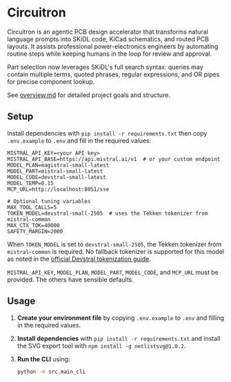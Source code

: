 # Circuitron

Circuitron is an agentic PCB design accelerator that transforms natural language prompts into SKiDL code, KiCad schematics, and routed PCB layouts. It assists professional power-electronics engineers by automating routine steps while keeping humans in the loop for review and approval.

Part selection now leverages SKiDL's full search syntax: queries may contain multiple terms, quoted phrases, regular expressions, and OR pipes for precise component lookup.


See [overview.md](overview.md) for detailed project goals and structure.

## Setup

Install dependencies with `pip install -r requirements.txt` then copy
`.env.example` to `.env` and fill in the required values:

```
MISTRAL_API_KEY=<your API key>
MISTRAL_API_BASE=https://api.mistral.ai/v1  # or your custom endpoint
MODEL_PLAN=magistral-small-latest
MODEL_PART=mistral-small-latest
MODEL_CODE=devstral-small-latest
MODEL_TEMP=0.15
MCP_URL=http://localhost:8051/sse

# Optional tuning variables
MAX_TOOL_CALLS=5
TOKEN_MODEL=devstral-small-2505  # uses the Tekken tokenizer from mistral-common
MAX_CTX_TOK=40000
SAFETY_MARGIN=2000
```

When `TOKEN_MODEL` is set to `devstral-small-2505`, the Tekken tokenizer from
`mistral-common` is required. No fallback tokenizer is supported for this model
as noted in the [official Devstral tokenization guide](https://docs.mistral.ai/guides/tokenization/).

`MISTRAL_API_KEY`, `MODEL_PLAN`, `MODEL_PART`, `MODEL_CODE`, and `MCP_URL` must be provided. The others have sensible defaults.

## Usage

1. **Create your environment file** by copying `.env.example` to `.env` and
   filling in the required values.
2. **Install dependencies** with `pip install -r requirements.txt` and install
   the SVG export tool with `npm install -g netlistsvg@1.0.2`.
3. **Run the CLI** using:

   ```bash
   python -m src.main_cli
   ```
